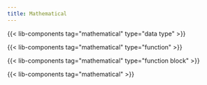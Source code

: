 ```yaml
---
title: Mathematical
---
```


{{< lib-components tag="mathematical" type="data type" >}}

{{< lib-components tag="mathematical" type="function" >}}

{{< lib-components tag="mathematical" type="function block" >}}

{{< lib-components tag="mathematical" >}}
